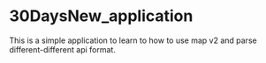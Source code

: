 30DaysNew_application
=====================

This is a simple application to learn to how to use map v2 and parse different-different api format.  
